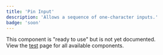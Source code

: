 ```yaml
---
title: 'Pin Input'
description: 'Allows a sequence of one-character inputs.'
badge: 'soon'
---
```


This component is "ready to use" but is not yet documented.  
View the [test](/test) page for all available components.
